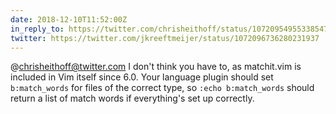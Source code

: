 ```yaml
---
date: 2018-12-10T11:52:00Z
in_reply_to: https://twitter.com/chrisheithoff/status/1072095495533854720
twitter: https://twitter.com/jkreeftmeijer/status/1072096736280231937
---
```

@chrisheithoff@twitter.com I don't think you have to, as matchit.vim is included in Vim itself since 6.0. Your language plugin should set `b:match_words` for files of the correct type, so `:echo b:match_words` should return a list of match words if everything's set up correctly.
